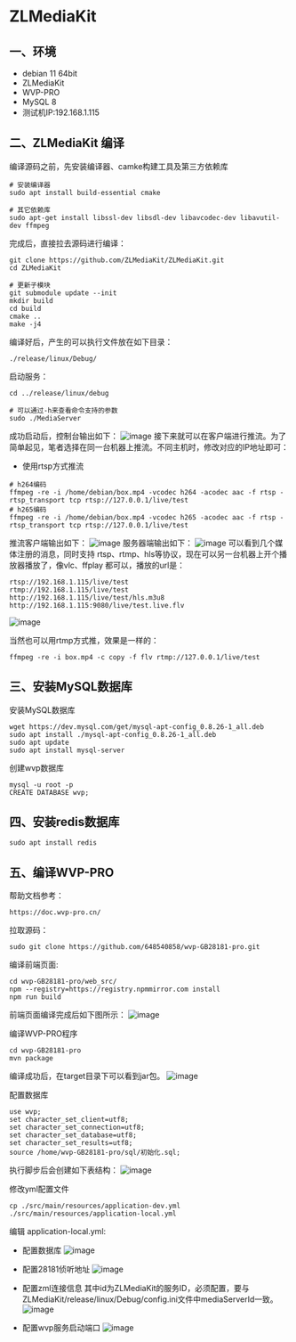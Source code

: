 # ZLMediaKit
## 一、环境
- debian 11 64bit
- ZLMediaKit 
- WVP-PRO
- MySQL 8
- 测试机IP:192.168.1.115
## 二、ZLMediaKit 编译
编译源码之前，先安装编译器、camke构建工具及第三方依赖库
```
# 安装编译器
sudo apt install build-essential cmake

# 其它依赖库
sudo apt-get install libssl-dev libsdl-dev libavcodec-dev libavutil-dev ffmpeg
```
完成后，直接拉去源码进行编译：
```
git clone https://github.com/ZLMediaKit/ZLMediaKit.git
cd ZLMediaKit

# 更新子模块
git submodule update --init
mkdir build
cd build
cmake ..
make -j4
```
编译好后，产生的可以执行文件放在如下目录：
```
./release/linux/Debug/
```
启动服务：
```
cd ../release/linux/debug

# 可以通过-h来查看命令支持的参数
sudo ./MediaServer 
```
成功启动后，控制台输出如下： 
![image](https://github.com/user-attachments/assets/c02991b6-faa9-4122-b0e9-5e9497e5650a)
接下来就可以在客户端进行推流。为了简单起见，笔者选择在同一台机器上推流。不同主机时，修改对应的IP地址即可：
- 使用rtsp方式推流
```
# h264编码
ffmpeg -re -i /home/debian/box.mp4 -vcodec h264 -acodec aac -f rtsp -rtsp_transport tcp rtsp://127.0.0.1/live/test
# h265编码
ffmpeg -re -i /home/debian/box.mp4 -vcodec h265 -acodec aac -f rtsp -rtsp_transport tcp rtsp://127.0.0.1/live/test
```
推流客户端输出如下：
![image](https://github.com/user-attachments/assets/cdfad40c-e349-477b-b857-77ad20309038)
服务器端输出如下：
![image](https://github.com/user-attachments/assets/f25c607f-0e40-41d1-9e99-45ac37741141)
可以看到几个媒体注册的消息，同时支持 rtsp、rtmp、hls等协议，现在可以另一台机器上开个播放器播放了，像vlc、ffplay 都可以，播放的url是：
```
rtsp://192.168.1.115/live/test
rtmp://192.168.1.115/live/test
http://192.168.1.115/live/test/hls.m3u8
http://192.168.1.115:9080/live/test.live.flv
```
![image](https://github.com/user-attachments/assets/383edca5-b5b7-4a79-a5d5-df76facd6715)

当然也可以用rtmp方式推，效果是一样的：
```
ffmpeg -re -i box.mp4 -c copy -f flv rtmp://127.0.0.1/live/test
```
## 三、安装MySQL数据库
安装MySQL数据库
```
wget https://dev.mysql.com/get/mysql-apt-config_0.8.26-1_all.deb
sudo apt install ./mysql-apt-config_0.8.26-1_all.deb
sudo apt update
sudo apt install mysql-server
```
创建wvp数据库
```
mysql -u root -p
CREATE DATABASE wvp;
```
## 四、安装redis数据库
```
sudo apt install redis
```
## 五、编译WVP-PRO
帮助文档参考：
```
https://doc.wvp-pro.cn/
```
拉取源码：
```
sudo git clone https://github.com/648540858/wvp-GB28181-pro.git
```
编译前端页面:
```
cd wvp-GB28181-pro/web_src/
npm --registry=https://registry.npmmirror.com install
npm run build
```
前端页面编译完成后如下图所示：
![image](https://github.com/user-attachments/assets/763765f3-fbd1-4ca4-9a76-700afd4fc5b5)

编译WVP-PRO程序
```
cd wvp-GB28181-pro
mvn package
```
编译成功后，在target目录下可以看到jar包。
![image](https://github.com/user-attachments/assets/ba973605-8ff3-4cdf-bdad-0f50f4df95f9)

配置数据库
```
use wvp;
set character_set_client=utf8;
set character_set_connection=utf8;
set character_set_database=utf8;
set character_set_results=utf8;
source /home/wvp-GB28181-pro/sql/初始化.sql;
```
执行脚步后会创建如下表结构：
![image](https://github.com/user-attachments/assets/eaeed4df-460c-4921-9dff-e70fcefb20f7)

修改yml配置文件
```
cp ./src/main/resources/application-dev.yml ./src/main/resources/application-local.yml
```
编辑 application-local.yml:
- 配置数据库
![image](https://github.com/user-attachments/assets/ed4654cb-c226-4b00-81d8-31491c0b2c40)

- 配置28181侦听地址
![image](https://github.com/user-attachments/assets/4929c2b3-74ab-4aec-9a1b-4177a768389b)

- 配置zml连接信息
其中id为ZLMediaKit的服务ID，必须配置，要与ZLMediaKit/release/linux/Debug/config.ini文件中mediaServerId一致。
![image](https://github.com/user-attachments/assets/a16585da-a75d-4d36-acf1-8dcab556cf3a)

- 配置wvp服务启动端口
![image](https://github.com/user-attachments/assets/797768e4-af8c-4eef-8406-3bf59a3550ac)



